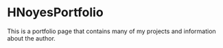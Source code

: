 # HNoyesPortfolio
This is a portfolio page that contains many of my projects and information about the author.
